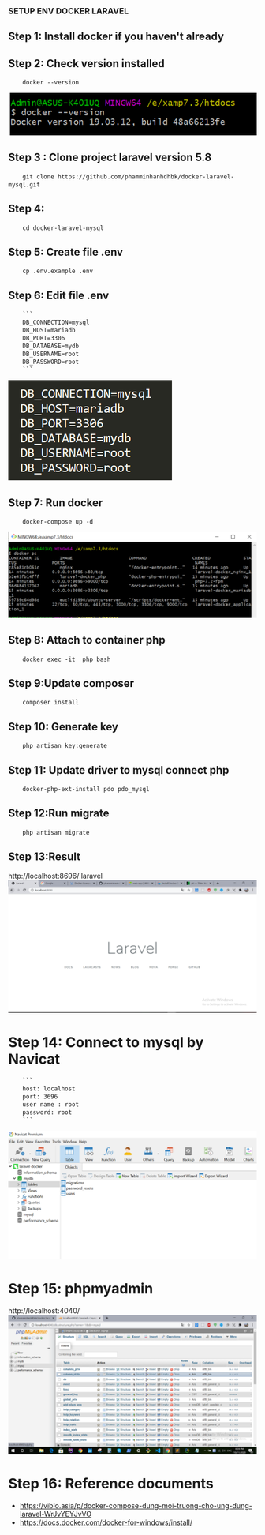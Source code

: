 ### SETUP ENV DOCKER LARAVEL
## Step 1: Install docker if you haven't already
## Step 2: Check version installed
		docker --version
![alt text](https://github.com/phamminhanhdhbk/docker-laravel-mysql/blob/master/public/images/readme/3.PNG)
## Step 3 : Clone project laravel version 5.8
		git clone https://github.com/phamminhanhdhbk/docker-laravel-mysql.git
## Step 4: 
        cd docker-laravel-mysql
## Step 5: Create file .env
        cp .env.example .env
## Step 6: Edit file .env
        ```
        DB_CONNECTION=mysql
        DB_HOST=mariadb
        DB_PORT=3306
        DB_DATABASE=mydb
        DB_USERNAME=root
        DB_PASSWORD=root
        ```
![alt text](https://github.com/phamminhanhdhbk/docker-laravel-mysql/blob/master/public/images/readme/5.PNG)

## Step 7: Run docker
		docker-compose up -d
![alt text](https://github.com/phamminhanhdhbk/docker-laravel-mysql/blob/master/public/images/readme/2.PNG)
## Step 8: Attach to container php
        docker exec -it  php bash 
## Step 9:Update composer
        composer install
## Step 10: Generate key
        php artisan key:generate
## Step 11: Update driver to mysql connect php
        docker-php-ext-install pdo pdo_mysql
## Step 12:Run migrate
        php artisan migrate
## Step 13:Result
http://localhost:8696/ laravel
![alt text](https://github.com/phamminhanhdhbk/docker-laravel-mysql/blob/master/public/images/readme/4.PNG)
# Step 14: Connect to mysql by Navicat
        ```
        host: localhost
        port: 3696
        user name : root
        password: root
        ```
![alt text](https://github.com/phamminhanhdhbk/docker-laravel-mysql/blob/master/public/images/readme/1.PNG)
# Step 15: phpmyadmin
 http://localhost:4040/
![alt text](https://github.com/phamminhanhdhbk/docker-laravel-mysql/blob/master/public/images/readme/6.png)
        
# Step 16: Reference documents
- https://viblo.asia/p/docker-compose-dung-moi-truong-cho-ung-dung-laravel-WrJvYEYJvVO
- https://docs.docker.com/docker-for-windows/install/
